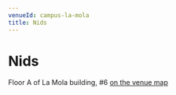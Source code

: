 ```yaml
---
venueId: campus-la-mola
title: Nids
---
```


# Nids

Floor A of La Mola building, #6 [on the venue map](https://www.chateauform.com/wp-content/uploads/2017/10/plan_masse_la_mola_GB-2.pdf)
